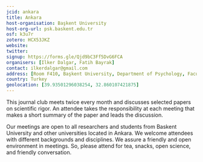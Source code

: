 ```yaml
---
jcid: ankara
title: Ankara
host-organisation: Başkent University
host-org-url: psk.baskent.edu.tr
osf: k3u7r
zotero: HCX53JKZ
website: 
twitter: 
signup: https://forms.gle/Qjd9bC3Ff5DvG6FCA
organisers: [Ilker Dalgar, Fatih Bayrak]
contact: ilkerdalgar@gmail.com
address: [Room F410, Başkent University, Department of Psychology, Faculty of Science and Letters, Baglica Campus, Fatih Sultan District, Eskişehir Yolu 18. Km, 06790 Etimesgut, Ankara]
country: Turkey
geolocation: [39.93501296038254, 32.860107421875]
---
```


This journal club meets twice every month and discusses selected papers on scientific rigor. An attendee takes the responsibility at each meeting that makes a short summary of the paper and leads the discussion.

Our meetings are open to all researchers and students from Baskent University and other universities located in Ankara. We welcome attendees with different backgrounds and disciplines. We assure a friendly and open environment in meetings. So, please attend for tea, snacks, open science, and friendly conversation.
